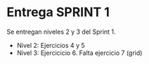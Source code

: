 # Entrega SPRINT 1
Se entregan niveles 2 y 3 del Sprint 1.
* Nivel 2: Ejercicios 4 y 5
* Nivel 3: Ejercicicio 6. Falta ejercicio 7 (grid)
